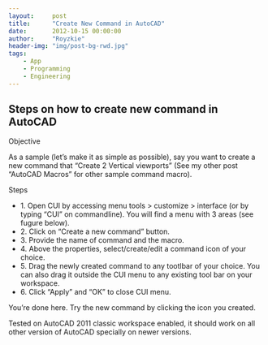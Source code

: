 ```yaml
---
layout:     post
title:      "Create New Command in AutoCAD"
date:       2012-10-15 00:00:00
author:     "Royzkie"
header-img: "img/post-bg-rwd.jpg"
tags:
    - App
    - Programming
    - Engineering
---
```


<h2>Steps on how to create new command in AutoCAD</h2>

<p>Objective</p>

As a sample (let’s make it as simple as possible), say you want to create a new command that “Create 2 Vertical viewports” (See my other post “AutoCAD Macros” for other sample command macro).

<p>Steps</p>

<ul>
<li>1. Open CUI by accessing menu tools > customize > interface (or by typing “CUI” on commandline). You will find a menu with 3 areas (see fugure below).</li>
<li>2. Click on “Create a new command” button.</li>
<li>3. Provide the name of command and the macro.</li>
<li>4. Above the properties, select/create/edit a command icon of your choice.</li>
<li>5. Drag the newly created command to any tootlbar of your choice. You can also drag it outside the CUI menu to any existing tool bar on your workspace.</li>
<li>6. Click “Apply” and “OK” to close CUI menu.</li>
</ul>

<p>You’re done here. Try the new command by clicking the icon you created.</p>

<p>Tested on AutoCAD 2011 classic workspace enabled, it should work on all other version of AutoCAD specially on newer versions.</p>
